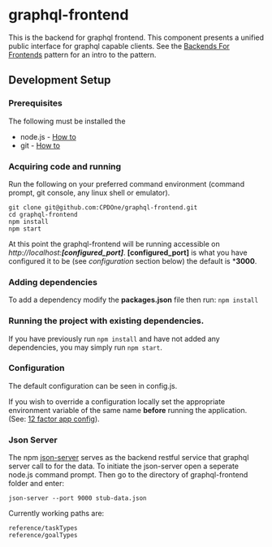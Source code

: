 # graphql-frontend

This is the backend for graphql frontend. This component presents a unified public interface for graphql capable clients. See the [Backends For Frontends](http://samnewman.io/patterns/architectural/bff/) pattern for an intro to the pattern.

## Development Setup

### Prerequisites
The following must be installed the 
* node.js - [How to](https://nodejs.org/en/download/package-manager/)
* git - [How to](https://git-scm.com/book/en/v2/Getting-Started-Installing-Git)

### Acquiring code and running
Run the following on your preferred command environment (command prompt, git console, any linux shell or emulator).
```
git clone git@github.com:CPDOne/graphql-frontend.git
cd graphql-frontend
npm install
npm start
```
At this point the graphql-frontend will be running accessible on *http://localhost:__[configured_port]__*. **[configured_port]** is what you have configured it to be (see _configuration_ section below) the default is ***3000**.

### Adding dependencies
To add a dependency modify the **packages.json** file then run:
`npm install`

### Running the project with existing dependencies.
If you have previously run `npm install` and have not added any dependencies, you may simply run `npm start`.

### Configuration
The default configuration can be seen in config.js.

If you wish to override a configuration locally set the appropriate environment variable of the same name **before** running the application. (See: [12 factor app config](https://12factor.net/config)).

### Json Server
The npm [json-server](https://www.npmjs.com/package/json-server) serves as the backend restful service that graphql server call to for the data.
To initiate the json-server open a seperate node.js command prompt. Then go to the directory of graphql-frontend folder and enter:

`json-server --port 9000 stub-data.json` 

Currently working paths are:

```
reference/taskTypes
reference/goalTypes
```
